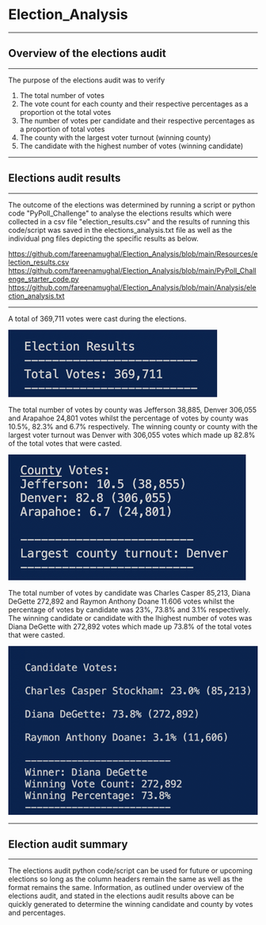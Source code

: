 # Election_Analysis
---
## Overview of the elections audit
---


The purpose of the elections audit was to verify
  1. The total number of votes
  2. The vote count for each county and their respective percentages as a proportion ot the total votes
  3. The number of votes per candidate and their respective percentages as a proportion of total votes 
  4. The county with the largest voter turnout (winning county)
  5. The candidate with the highest number of votes (winning candidate)


---
## Elections audit results
---

The outcome of the elections was determined by running a script or python code "PyPoll_Challenge" to analyse the elections results which were collected in a csv file "election_results.csv" and the results of running this code/script was saved in the elections_analysis.txt file as well as the individual png files depicting the specific results as below.

https://github.com/fareenamughal/Election_Analysis/blob/main/Resources/election_results.csv
https://github.com/fareenamughal/Election_Analysis/blob/main/PyPoll_Challenge_starter_code.py
https://github.com/fareenamughal/Election_Analysis/blob/main/Analysis/election_analysis.txt

---

A total of 369,711 votes were cast during the elections. 

![Election_Results](Analysis/Election_Results.png)


The total number of votes by county was Jefferson 38,885, Denver 306,055 and Arapahoe 24,801 votes whilst the percentage of votes by county was 10.5%, 82.3% and 6.7% respectively. The winning county or county with the largest voter turnout was Denver with 306,055 votes which made up 82.8% of the total votes that were casted.

![Vote_count_and_percentage_by_county](Analysis/Vote_count_and_percentage_by_county.png)


The total number of votes by candidate was Charles Casper 85,213, Diana DeGette 272,892 and Raymon Anthony Doane 11.606 votes whilst the percentage of votes by candidate was 23%, 73.8% and 3.1% respectively. The winning candidate or candidate with the lhighest number of votes was Diana DeGette with 272,892 votes which made up 73.8% of the total votes that were casted.


![Vote_count_and_percentage_by_candidate](Analysis/Vote_count_and_percentage_by_candidate.png)


---
## Election audit summary
---

The elections audit python code/script can be used for future or upcoming elections so long as the column headers remain the same as well as the format remains the same. Information, as outlined under overview of the elections audit, and stated in the elections audit results above can be quickly generated to determine the winning candidate and county by votes and percentages. 

